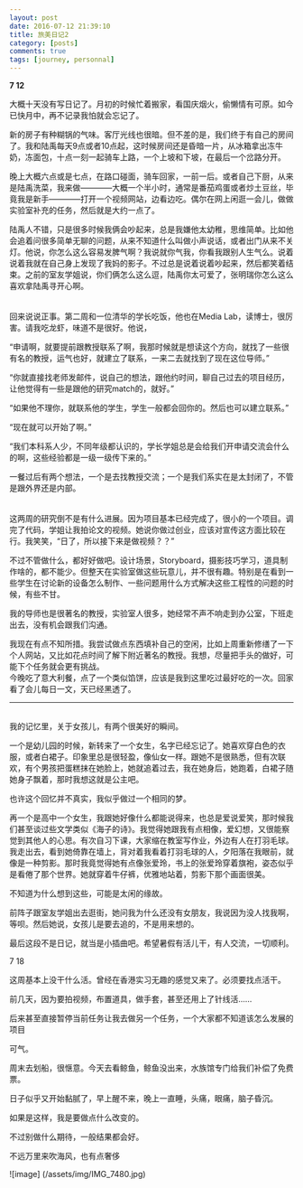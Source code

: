 ```yaml
---
layout: post
date: 2016-07-12 21:39:10 
title: 旅美日记2
category: [posts]
comments: true
tags: [journey, personnal]
---
```


<strong>7 12</strong>

大概十天没有写日记了。月初的时候忙着搬家，看国庆烟火，偷懒情有可原。如今已快月中，再不记录我怕就会忘记了。

新的房子有种糊锅的气味。客厅光线也很暗。但不差的是，我们终于有自己的房间了。我和陆禹每天9点或者10点起，这时候房间还是昏暗一片，从冰箱拿出冻牛奶，冻面包，十点一刻一起骑车上路，一个上坡和下坡，在最后一个岔路分开。

晚上大概六点或是七点，在路口碰面，骑车回家，一前一后。或者自己下厨，从来是陆禹洗菜，我来做————大概一个半小时，通常是番茄鸡蛋或者炒土豆丝，毕竟我是新手————打开一个视频网站，边看边吃。偶尔在网上闲逛一会儿，做做实验室补充的任务，然后就是大约一点了。

陆禹人不错，只是很多时候我俩会吵起来，总是我嫌他太幼稚，思维简单。比如他会追着问很多简单无聊的问题，从来不知道什么叫做小声说话，或者出门从来不关灯。他说，你怎么这么容易发脾气啊？我说就你气我，你看我跟别人生气么。说着说着我就在自己身上发现了我妈的影子。不过总是说着说着吵起来，然后都笑着结束。之前的室友学姐说，你们俩怎么这么逗，陆禹你太可爱了，张明瑞你怎么这么喜欢拿陆禹寻开心啊。
<br/><br/><br/>
回来说说正事。第二周和一位清华的学长吃饭，他也在Media Lab，读博士，很厉害。请我吃龙虾，味道不是很好。他说，

“申请啊，就要提前跟教授联系了啊，我那时候就是想读这个方向，就找了一些很有名的教授，运气也好，就建立了联系，一来二去就找到了现在这位导师。”

“你就直接找老师发邮件，说自己的想法，跟他约时间，聊自己过去的项目经历，让他觉得有一些是跟他的研究match的，就好。”

“如果他不理你，就联系他的学生，学生一般都会回你的。然后也可以建立联系。”

“现在就可以开始了啊。”

“我们本科系人少，不同年级都认识的，学长学姐总是会给我们开申请交流会什么的啊，这些经验都是一级一级传下来的。”

一餐过后有两个想法，一个是去找教授交流；一个是我们系实在是太封闭了，不管是跟外界还是内部。
<br/><br/><br/>
这两周的研究倒不是有什么进展。因为项目基本已经完成了，很小的一个项目。调完了代码，学姐让我拍论文的视频。她说你做过创业，应该对宣传这方面比较在行。我笑笑，“日了，所以接下来是做视频？？”

不过不管做什么，都好好做吧。设计场景，Storyboard，摄影技巧学习，道具制作啥的，都不能少。但整天在实验室做这些玩意儿，并不很有趣。特别是在看到一些学生在讨论新的设备怎么制作、一些问题用什么方式解决这些工程性的问题的时候，有些不甘。

我的导师也是很著名的教授，实验室人很多，她经常不声不响走到办公室，下班走出去，没有机会跟我们沟通。

我现在有点不知所措。我尝试做点东西填补自己的空闲，比如上周重新修缮了一下个人网站，又比如花点时间了解下附近著名的教授。我想，尽量把手头的做好，可能下个任务就会更有挑战。
<br>
今晚吃了意大利餐，点了一个类似馅饼，应该是我到这里吃过最好吃的一次。回家看了会儿每日一文，天已经黑透了。

---
<br>
我的记忆里，关于女孩儿，有两个很美好的瞬间。

一个是幼儿园的时候，新转来了一个女生，名字已经忘记了。她喜欢穿白色的衣服，或者白裙子。印象里总是很轻盈，像仙女一样。跟她不是很熟悉，但有次联欢，有个男孩把蛋糕抹在她脸上，她就追着过去，我在她身后，她跑着，白裙子随她身子飘着，那时我想这就是公主吧。

也许这个回忆并不真实，我似乎做过一个相同的梦。

再一个是高中一个女生，我跟她好像什么都能说得来，也总是爱说爱笑，那时候我们甚至谈过些文学类似《海子的诗》。我觉得她跟我有点相像，爱幻想，又很能察觉到其他人的心思。有次自习下课，大家缩在教室写作业，外边有人在打羽毛球。我走出去，看到她倚靠在墙上，背对着我看着打羽毛球的人，夕阳落在我眼前，就像是一种剪影。那时我竟觉得她有点像张爱玲，书上的张爱玲穿着旗袍，姿态似乎是看倦了那个世界。她就穿着牛仔裤，优雅地站着，剪影下那个画面很美。

不知道为什么想到这些，可能是太闲的缘故。

前阵子跟室友学姐出去逛街，她问我为什么还没有女朋友，我说因为没人找我啊，等呗。然后她说，女孩儿是要去追的，不是用来想的。

最后这段不是日记，就当是小插曲吧。希望暑假有活儿干，有人交流，一切顺利。

7 18

这周基本上没干什么活。曾经在香港实习无趣的感觉又来了。必须要找点活干。

前几天，因为要拍视频，布置道具，做手套，甚至还用上了针线活……

后来甚至直接暂停当前任务让我去做另一个任务，一个大家都不知道该怎么发展的项目

可气。

周末去划船，很惬意。今天去看鲸鱼，鲸鱼没出来，水族馆专门给我们补偿了免费票。

日子似乎又开始黏腻了，早上醒不来，晚上一直睡，头痛，眼痛，脑子昏沉。

如果是这样，我是要做点什么改变的。

不过别做什么期待，一般结果都会好。

不远万里来吹海风，也有点奢侈

![image]
(/assets/img/IMG_7480.jpg)